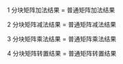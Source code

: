 1 分块矩阵加法结果 $=$ 普通矩阵加法结果    
    
2 分块矩阵减法结果 $=$ 普通矩阵减法结果    
    
3 分块矩阵乘法结果 $=$ 普通矩阵乘法结果    
    
4 分块矩阵转置结果 $=$ 普通矩阵转置结果    
